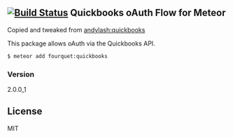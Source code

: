 [![Build Status](https://travis-ci.org/fourquet/meteor-package-quickbooks.svg?branch=master)](https://travis-ci.org/fourquet/meteor-package-quickbooks)
Quickbooks oAuth Flow for Meteor
--
Copied and tweaked from [andylash:quickbooks](https://github.com/andylash/quickbooks)

This package allows oAuth via the Quickbooks API.

```bash
$ meteor add fourquet:quickbooks
```

### Version
2.0.0_1

License
----

MIT
